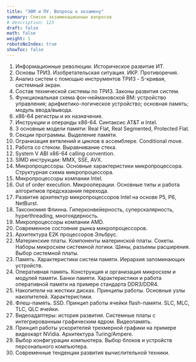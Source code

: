 ```yaml
---
title: "ЭВМ и ПУ. Вопросы к экзамену"
summary: Список экзаменационных вопросов
# description: 123
draft: false
math: false
weight: 1
robotsNoIndex: true
showToc: false
---
```

1. Информационные революции. Историческое развитие ИТ.
2. Основы ТРИЗ. Изобретательская ситуация. ИКР. Противоречия.
3. Анализ систем с помощью инструментов ТРИЗ - S-кривая, системный экран.
4. Состав технической системы по ТРИЗ. Законы развития систем.
6. Функциональная схема фон-неймановской ВМ: устройство управления; арифметико-логическое устройство; основная память; модуль ввода/вывода.
1. x86-64 регистры и их назначение.
1. Инструкции и операнды x86-64. Синтаксис AT&T и Intel.
2. 3 основные модели памяти: Real Flat, Real Segmented, Protected Flat.
2. Секции программы. Выделение памяти.
3. Огранизация ветвлений и циклов в ассемблере. Conditional move.
4. Работа со стеком. Выравнивание стека.
5. System V ABI x86-64 calling convention.
6. SIMD инструкции: MMX, SSE, AVX.
7. Микропроцессоры. Основные характеристики микропроцессора. Структурная схема микропроцессора.
8. Микропроцессоры компании Intel.
9. Out of order execution. Микрооперации. Основные типы и работа алгоритмов предсказания перехода.
10. Развитие архитектур микропроцессоров Intel на основе P5, P6, NetBurst.
11. Таксономия Флинна. Гиперконвейерность, суперскалярность, hyperthreading, многоядерность.
12. Микропроцессоры компании AMD.
13. Современное состояние рынка микропроцессоров.
14. Архитектура E2K процессоров Эльбрус.
14. Материнские платы. Компоненты материнской платы. Сокеты. Наборы микросхем системной логики. Шины, разъемы расширения. Выбор системной платы.
15. Память. Характеристики систем памяти. Иерархия запоминающих устройств.
17. Оперативная память. Конструкция и организация микросхем и модулей памяти. Банки памяти. Характеристики и работа оперативной памяти на примере стандарта DDR3/DDR4.
18. Накопители на жестких дисках. Принципы работы. Основные узлы накопителей. Характеристики.
19. Флеш-память. SSD. Принцип работы ячейки flash-памяти. SLC, MLC, TLC, QLC ячейки.
21. Видеоадаптеры: история развития. Системные платы с интегрированным графическим ядром. Видеопамять.
22. Принцип работы ускорителей трехмерной графики на примере видеокарт NVidia. Архитектура Turing/Ampere.
24. Выбор конфигурации компьютера. Выбор блоков и устройств персонального компьютера.
27. Современные тенденции развития вычислительной техники.
